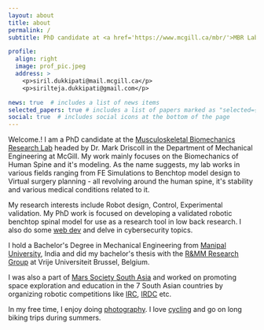 ```yaml
---
layout: about
title: about
permalink: /
subtitle: PhD candidate at <a href='https://www.mcgill.ca/mbr/'>MBR Lab</a>, McGill University, Montreal, Canada.

profile:
  align: right
  image: prof_pic.jpeg
  address: >
    <p>siril.dukkipati@mail.mcgill.ca</p>
    <p>sirilteja.dukkipati@gmail.com</p>

news: true  # includes a list of news items
selected_papers: true # includes a list of papers marked as "selected={true}"
social: true  # includes social icons at the bottom of the page
---
```


Welcome.! I am a PhD candidate at the [Musculoskeletal Biomechanics Research Lab](https://www.mcgill.ca/mbr/people-1) headed by Dr. Mark Driscoll in the Department of Mechanical Engineering at McGill. My work mainly focuses on the Biomechanics of Human Spine and it's modeling. As the name suggests, my lab works in various fields ranging from FE Simulations to Benchtop model design to Virtual surgery planning - all revolving around the human spine, it's stability and various medical conditions related to it. 

My research interests include Robot design, Control, Experimental validation. My PhD work is focused on developing a validated robotic benchtop spinal model for use as a research tool in low back research. I also do some [web dev](siril.me/picxel) and delve in cybersecurity topics.

I hold a Bachelor's Degree in Mechanical Engineering from [Manipal University](https://manipal.edu/mu.html), India and did my bachelor's thesis with the [R&MM Research Group](http://mech.vub.ac.be/multibody_mechanics.htm) at Vrije Universiteit Brussel, Belgium.

I was also a part of [Mars Society South Asia](https://southasia.marssociety.org/) and worked on promoting space exploration and education in the 7 South Asian countries by organizing robotic competitions like [IRC](https://southasia.marssociety.org/indianroverchallenge/), [IRDC](https://southasia.marssociety.org/irdc/) etc.

In my free time, I enjoy doing [photography](https://www.instagram.com/siril.td/). I love [cycling](https://www.strava.com/athletes/82563036) and go on long biking trips during summers.  